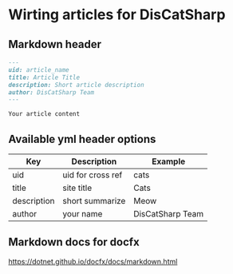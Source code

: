 # Wirting articles for DisCatSharp

## Markdown header

```md
---
uid: article_name
title: Article Title
description: Short article description
author: DisCatSharp Team
---

Your article content
```

## Available yml header options

| Key         | Description        | Example          |
| ----------- | ------------------ | ---------------- |
| uid         | uid for cross ref  | cats             |
| title       | site title         | Cats             |
| description | short summarize    | Meow             |
| author      | your name          | DisCatSharp Team |

## Markdown docs for docfx

https://dotnet.github.io/docfx/docs/markdown.html

